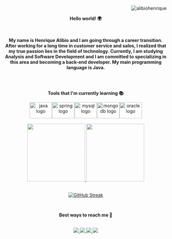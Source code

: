 <div align="center">
  <br>
  <p align="right"><img src="https://komarev.com/ghpvc/?username=alibiohenrique&label=Profile%20views&color=0e75b6&style=flat" alt="alibiohenrique" /></p>
  <p align="center"><b>Hello world! 🌍</b></p>
  <br>
  <p align="center"><b>My name is Henrique Alibio and I am going through a career transition. After working for a long time in customer service and sales, I realized that my true passion lies in the field of technology. Currently, I am studying Analysis and Software Development and I am committed to specializing in this area and becoming a back-end developer. My main programming language is Java.</b></p>
  <br>
  <br>
 <p align="center"><b>Tools that I'm currently learning 📚</b></p>
<div style="display: flex; justify-content: center;"><br>
  <img src="https://cdn.jsdelivr.net/gh/devicons/devicon/icons/java/java-original.svg" height="50" width="70" alt="java logo">
  <img src="https://cdn.jsdelivr.net/gh/devicons/devicon/icons/spring/spring-original.svg" height="50" width="70" alt="spring logo">
  <img src="https://cdn.jsdelivr.net/gh/devicons/devicon/icons/mysql/mysql-original.svg" height="50" width="70" alt="mysql logo">
  <img src="https://cdn.jsdelivr.net/gh/devicons/devicon/icons/mongodb/mongodb-original.svg" height="50" width="70" alt="mongodb logo">
  <img src="https://cdn.jsdelivr.net/gh/devicons/devicon/icons/oracle/oracle-original.svg" height="50" width="70" alt="oracle logo">
 
</div><br>
<div style="display: flex; justify-content: center;">
  <a href="https://github.com/alibiohenrique">
    <img height="180em" src="https://github-readme-stats.vercel.app/api?username=alibiohenrique&show_icons=true&theme=tokyonight&include_all_commits=true&count_private=true">
    <img height="180em" src="https://github-readme-stats.vercel.app/api/top-langs/?username=alibiohenrique&layout=compact&langs_count=7&theme=tokyonight">
  </a>
</div><br>
<p align="center">
  <a href="https://git.io/streak-stats">
    <img src="https://github-readme-streak-stats.herokuapp.com?user=alibiohenrique&theme=tokyonight" alt="GitHub Streak" />
  </a>
</p><br>
  <p align="center"><b>Best ways to reach me 📩</b></p>
  <div style="display: inline-block"><br>
   <a href="https://www.linkedin.com/in/alibiohenrique/?locale=en_US" target="_blank">
      <img src="https://img.shields.io/badge/-LinkedIn-%230077B5?style=for-the-badge&logo=linkedin&logoColor=white" target="_blank">
    </a> 
     <a href="mailto:alibio.henrique@gmail.com">
      <img src="https://img.shields.io/badge/-Gmail-%23333?style=for-the-badge&logo=gmail&logoColor=white" target="_blank">
    </a>
     <a href="https://www.youtube.com/@AlibioTv" target="_blank">
      <img src="https://img.shields.io/badge/YouTube-FF0000?style=for-the-badge&logo=youtube&logoColor=white" target="_blank">
    </a>
    <a href="https://discord.gg/300622215190151168" target="_blank">
      <img src="https://img.shields.io/badge/Discord-7289DA?style=for-the-badge&logo=discord&logoColor=white" target="_blank">
    </a> 
  </div>
